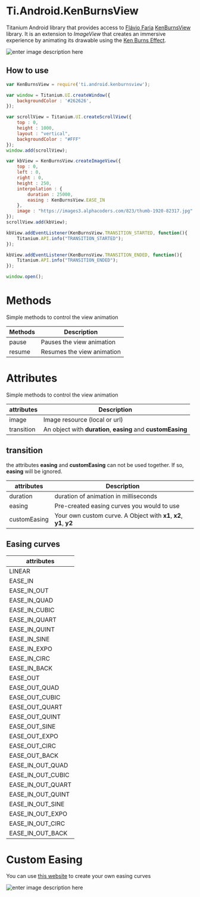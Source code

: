 # Ti.Android.KenBurnsView

Titanium Android library that provides access to [Flávio Faria](https://github.com/flavioarfaria) [KenBurnsView](https://github.com/flavioarfaria/KenBurnsView) library. It is an extension to *ImageView* that creates an immersive
experience by animating its drawable using the [Ken Burns Effect](https://en.wikipedia.org/wiki/Ken_Burns_effect).

![enter image description here](https://github.com/deckameron/Ti.Android.KevinBurnsView/blob/master/documentation/anim.gif)

## How to use
```javascript
var KenBurnsView = require('ti.android.kenburnsview');

var window = Titanium.UI.createWindow({
	backgroundColor : '#262626',
});

var scrollView = Titanium.UI.createScrollView({
	top : 0,
	height : 1000,
	layout : "vertical",
	backgroundColor : "#FFF"
});
window.add(scrollView);

var kbView = KenBurnsView.createImageView({
	top : 0,
	left : 0,
	right : 0,
	height : 250,
	interpolation : {
		duration : 25000,
		easing : KenBurnsView.EASE_IN
	},
	image : "https://images3.alphacoders.com/823/thumb-1920-82317.jpg"
});
scrollView.add(kbView);

kbView.addEventListener(KenBurnsView.TRANSITION_STARTED, function(){
	Titanium.API.info("TRANSITION_STARTED");
});

kbView.addEventListener(KenBurnsView.TRANSITION_ENDED, function(){
	Titanium.API.info("TRANSITION_ENDED");
});

window.open();
```

# Methods
Simple methods to control the view animation

|Methods         |Description                  |
|----------------|-----------------------------|
|pause		 |Pauses the view animation    |                
|resume    	 |Resumes the view animation   |  

# Attributes
Simple methods to control the view animation

|attributes                |Description                          |
|----------------|-------------------------------|
|image			|Image resource (local or url)            
|transition    	|An object with **duration**, **easing**  and **customEasing**  

## transition
the attributes **easing** and **customEasing** can not be used together. If so, **easing** will be ignored.

|attributes                |Description         |
|---------------|-------------------------------|
|duration		|duration of animation in milliseconds       
|easing    		|Pre-created easing curves you would to use     
|customEasing	|Your own custom curve. A Object with **x1**, **x2**, **y1**, **y2**

## Easing curves

|attributes      | 
|----------------|
|LINEAR			
|EASE_IN    	
|EASE_IN_OUT    
|EASE_IN_QUAD    	
|EASE_IN_CUBIC   
|EASE_IN_QUART    	
|EASE_IN_QUINT    
|EASE_IN_SINE    
|EASE_IN_EXPO    
|EASE_IN_CIRC    	
|EASE_IN_BACK    
|EASE_OUT
|EASE_OUT_QUAD
|EASE_OUT_CUBIC
|EASE_OUT_QUART
|EASE_OUT_QUINT
|EASE_OUT_SINE
|EASE_OUT_EXPO
|EASE_OUT_CIRC
|EASE_OUT_BACK
|EASE_IN_OUT_QUAD
|EASE_IN_OUT_CUBIC
|EASE_IN_OUT_QUART
|EASE_IN_OUT_QUINT
|EASE_IN_OUT_SINE
|EASE_IN_OUT_EXPO
|EASE_IN_OUT_CIRC
|EASE_IN_OUT_BACK


# Custom Easing
You can use [this website](https://matthewlein.com/tools/ceaser) to create your own easing curves
       
![enter image description here](https://github.com/deckameron/Ti.Android.KevinBurnsView/blob/master/documentation/easing.png)

